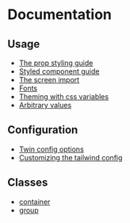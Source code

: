 [](#documentation)

# Documentation

[](#usage)

## Usage

- [The prop styling guide](https://github.com/ben-rogerson/twin.macro/blob/master/docs/prop-styling-guide.md)
- [Styled component guide](https://github.com/ben-rogerson/twin.macro/blob/master/docs/styled-component-guide.md)
- [The screen import](https://github.com/ben-rogerson/twin.macro/blob/master/docs/screen-import.md)
- [Fonts](https://github.com/ben-rogerson/twin.macro/blob/master/docs/fonts.md)
- [Theming with css variables](https://github.com/ben-rogerson/twin.macro/blob/master/docs/advanced-theming.md)
- [Arbitrary values](https://github.com/ben-rogerson/twin.macro/blob/master/docs/arbitrary-values.md)

[](#configuration)

## Configuration

- [Twin config options](https://github.com/ben-rogerson/twin.macro/blob/master/docs/options.md)
- [Customizing the tailwind config](https://github.com/ben-rogerson/twin.macro/blob/master/docs/customizing-config.md)

[](#classes)

## Classes

- [container](https://github.com/ben-rogerson/twin.macro/blob/master/docs/container.md)
- [group](https://github.com/ben-rogerson/twin.macro/blob/master/docs/group.md)
